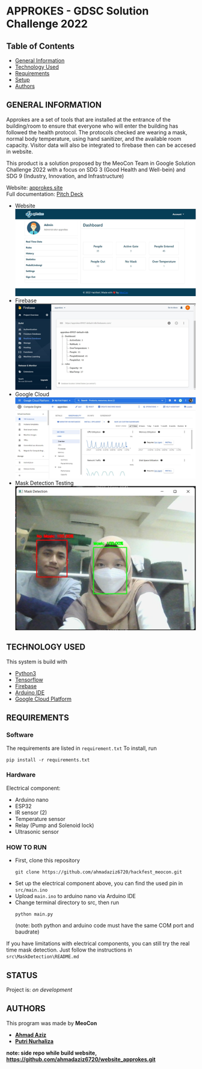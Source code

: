# APPROKES - GDSC Solution Challenge 2022

## Table of Contents
* [General Information](#general-information)
* [Technology Used](#technology-used)
* [Requirements](#requirements)
* [Setup](#setup)
* [Authors](#authors)


## GENERAL INFORMATION
Approkes are a set of tools that are installed at the entrance of the building/room to ensure that everyone who will enter the building has followed the health protocol. The protocols checked are wearing a mask, normal body temperature, using hand sanitizer, and the available room capacity. Visitor data will also be integrated to firebase then can be accesed in website.

This product is a solution proposed by the MeoCon Team in Google Solution Challenge 2022 with a focus on SDG 3 (Good Health and Well-bein) and SDG 9 (Industry, Innovation, and Infrastructure)

Website: [approkes.site](http://approkes.site/) </br>
Full documentation: [Pitch Deck](https://docs.google.com/presentation/d/1wciP4B0OWye8p6DonxSyTiREJlOEnDzP4-jM-VciKpU/edit?usp=sharing)

- Website
![website](Docs/website.jpg)
- Firebase
![firebase](Docs/database.jpg)
- Google Cloud
![GoogleCloud](Docs/googlecloudproject.jpeg)
- Mask Detection Testing
![test](Docs/maskDetectionTest.jpeg)


## TECHNOLOGY USED
This system is build with
- [Python3](https://www.python.org)
- [Tensorflow](https://www.tensorflow.org/)
- [Firebase](https://firebase.google.com/)
- [Arduino IDE](https://www.arduino.cc/en/software)
- [Google Cloud Platform](https://cloud.google.com/)

## REQUIREMENTS
### Software
The requirements are listed in ```requirement.txt```
To install, run
```
pip install -r requirements.txt
```
### Hardware
Electrical component:
- Arduino nano
- ESP32
- IR sensor (2)
- Temperature sensor
- Relay (Pump and Solenoid lock)
- Ultrasonic sensor

### HOW TO RUN
- First, clone this repository
    ```
    git clone https://github.com/ahmadaziz6720/hackfest_meocon.git
    ```
- Set up the electrical component above, you can find the used pin in ```src/main.ino```
- Upload ```main.ino``` to arduino nano via Arduino IDE
- Change terminal directory to src, then run
    ```
    python main.py
    ```
    (note: both python and arduino code must have the same COM port and baudrate)

If you have limitations with electrical components, you can still try the real time mask detection. Just follow the instructions in ```src\MaskDetection\README.md```


## STATUS
Project is: _on development_

## AUTHORS
This program was made by <b>MeoCon<b>
- [Ahmad Aziz](mailto:a715210)
- [Putri Nurhaliza](mailto:putriliza05@gmail.com)


note: side repo while build website, https://github.com/ahmadaziz6720/website_approkes.git
